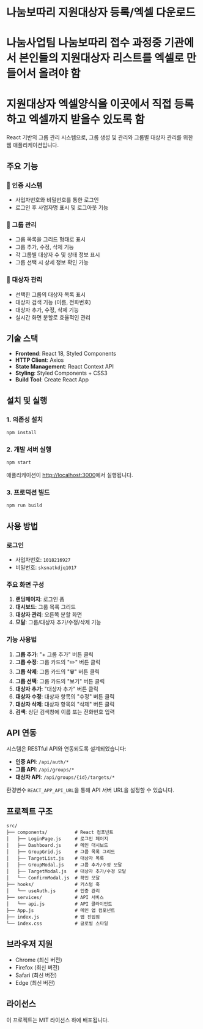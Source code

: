 # 나눔보따리 지원대상자 등록/엑셀 다운로드

# 나눔사업팀 나눔보따리 접수 과정중 기관에서 본인들의 지원대상자 리스트를 엑셀로 만들어서 올려야 함
# 지원대상자 엑셀양식을 이곳에서 직접 등록하고 엑셀까지 받을수 있도록 함

React 기반의 그룹 관리 시스템으로, 그룹 생성 및 관리와 그룹별 대상자 관리를 위한 웹 애플리케이션입니다.

## 주요 기능

### 🔐 인증 시스템
- 사업자번호와 비밀번호를 통한 로그인
- 로그인 후 사업자명 표시 및 로그아웃 기능

### 👥 그룹 관리
- 그룹 목록을 그리드 형태로 표시
- 그룹 추가, 수정, 삭제 기능
- 각 그룹별 대상자 수 및 상태 정보 표시
- 그룹 선택 시 상세 정보 확인 가능

### 👤 대상자 관리
- 선택한 그룹의 대상자 목록 표시
- 대상자 검색 기능 (이름, 전화번호)
- 대상자 추가, 수정, 삭제 기능
- 실시간 화면 분할로 효율적인 관리

## 기술 스택

- **Frontend**: React 18, Styled Components
- **HTTP Client**: Axios
- **State Management**: React Context API
- **Styling**: Styled Components + CSS3
- **Build Tool**: Create React App

## 설치 및 실행

### 1. 의존성 설치
```bash
npm install
```

### 2. 개발 서버 실행
```bash
npm start
```

애플리케이션이 [http://localhost:3000](http://localhost:3000)에서 실행됩니다.

### 3. 프로덕션 빌드
```bash
npm run build
```

## 사용 방법

### 로그인
- 사업자번호: `1018216927`
- 비밀번호: `sksnatkdjq1017`

### 주요 화면 구성

1. **랜딩페이지**: 로그인 폼
2. **대시보드**: 그룹 목록 그리드
3. **대상자 관리**: 오른쪽 분할 화면
4. **모달**: 그룹/대상자 추가/수정/삭제 기능

### 기능 사용법

1. **그룹 추가**: "+ 그룹 추가" 버튼 클릭
2. **그룹 수정**: 그룹 카드의 "✏️" 버튼 클릭
3. **그룹 삭제**: 그룹 카드의 "🗑️" 버튼 클릭
4. **그룹 선택**: 그룹 카드의 "보기" 버튼 클릭
5. **대상자 추가**: "대상자 추가" 버튼 클릭
6. **대상자 수정**: 대상자 항목의 "수정" 버튼 클릭
7. **대상자 삭제**: 대상자 항목의 "삭제" 버튼 클릭
8. **검색**: 상단 검색창에 이름 또는 전화번호 입력

## API 연동

시스템은 RESTful API와 연동되도록 설계되었습니다:

- **인증 API**: `/api/auth/*`
- **그룹 API**: `/api/groups/*`
- **대상자 API**: `/api/groups/{id}/targets/*`

환경변수 `REACT_APP_API_URL`을 통해 API 서버 URL을 설정할 수 있습니다.

## 프로젝트 구조

```
src/
├── components/          # React 컴포넌트
│   ├── LoginPage.js     # 로그인 페이지
│   ├── Dashboard.js     # 메인 대시보드
│   ├── GroupGrid.js     # 그룹 목록 그리드
│   ├── TargetList.js    # 대상자 목록
│   ├── GroupModal.js    # 그룹 추가/수정 모달
│   ├── TargetModal.js   # 대상자 추가/수정 모달
│   └── ConfirmModal.js  # 확인 모달
├── hooks/               # 커스텀 훅
│   └── useAuth.js       # 인증 관리
├── services/            # API 서비스
│   └── api.js           # API 클라이언트
├── App.js               # 메인 앱 컴포넌트
├── index.js             # 앱 진입점
└── index.css            # 글로벌 스타일
```

## 브라우저 지원

- Chrome (최신 버전)
- Firefox (최신 버전)
- Safari (최신 버전)
- Edge (최신 버전)

## 라이선스

이 프로젝트는 MIT 라이선스 하에 배포됩니다.
